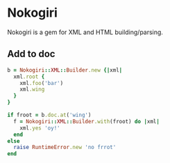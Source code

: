 # Nokogiri
Nokogiri is a gem for XML and HTML building/parsing.

## Add to doc
```ruby
b = Nokogiri::XML::Builder.new {|xml|
  xml.root {
    xml.foo('bar')
    xml.wing
  }
}

if froot = b.doc.at('wing')
  f = Nokogiri::XML::Builder.with(froot) do |xml|
    xml.yes 'oy!'
  end
else
  raise RuntimeError.new 'no frrot'
end
```
